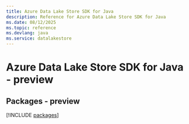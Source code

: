 ```yaml
---
title: Azure Data Lake Store SDK for Java
description: Reference for Azure Data Lake Store SDK for Java
ms.date: 08/12/2025
ms.topic: reference
ms.devlang: java
ms.service: datalakestore
---
```

# Azure Data Lake Store SDK for Java - preview
## Packages - preview
[!INCLUDE [packages](data-lake-store-index.md)]